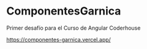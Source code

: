 # ComponentesGarnica

Primer desafío para el Curso de Angular Coderhouse

https://componentes-garnica.vercel.app/
